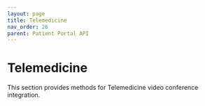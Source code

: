 ```yaml
---
layout: page
title: Telemedicine
nav_order: 26
parent: Patient Portal API
---
```


# Telemedicine
This section provides methods for Telemedicine video conference integration.
